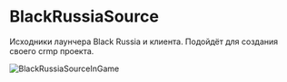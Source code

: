 # BlackRussiaSource
Исходники лаунчера Black Russia и клиента. Подойдёт для создания своего crmp проекта. 

![BlackRussiaSourceInGame](https://cdn.discordapp.com/attachments/862764491624022037/1225815798610657420/2024-04-05_17-32-25.png?ex=662280ec&is=66100bec&hm=dc7aba7196e2854467c1ca732c75706a0dcd11ce20ad2ec0ffbb3e628ea240ac&)

